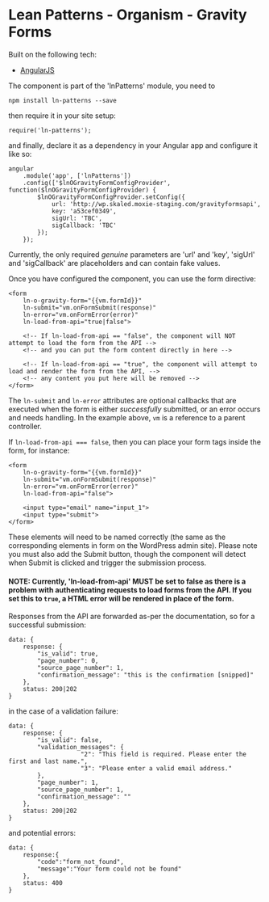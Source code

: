 # Lean Patterns - Organism - Gravity Forms

Built on the following tech:
- [AngularJS](https://angularjs.org/)

The component is part of the 'lnPatterns' module, you need to 
```
npm install ln-patterns --save
```

then require it in your site setup:

```
require('ln-patterns');
```
and finally, declare it as a dependency in your Angular app and configure it like so:

```
angular
    .module('app', ['lnPatterns'])
    .config(['$lnOGravityFormConfigProvider', function($lnOGravityFormConfigProvider) {
        $lnOGravityFormConfigProvider.setConfig({
            url: 'http://wp.skaled.moxie-staging.com/gravityformsapi',
            key: 'a53cef0349',
            sigUrl: 'TBC',
            sigCallback: 'TBC'
        });
    });
```

Currently, the only required _genuine_ parameters are 'url' and 'key', 'sigUrl' and 'sigCallback' are placeholders and can contain fake values.

Once you have configured the component, you can use the form directive:

```
<form 
    ln-o-gravity-form="{{vm.formId}}" 
    ln-submit="vm.onFormSubmit(response)" 
    ln-error="vm.onFormError(error)" 
    ln-load-from-api="true|false">
    
    <!-- If ln-load-from-api == "false", the component will NOT attempt to load the form from the API -->
    <!-- and you can put the form content directly in here -->
    
    <!-- If ln-load-from-api == "true", the component will attempt to load and render the form from the API, -->
    <!-- any content you put here will be removed -->
</form>
```

The `ln-submit` and `ln-error` attributes are optional callbacks that are executed when the form is either _successfully_ submitted, or an error occurs and needs handling. In the example above, `vm` is a reference to a parent controller.

If `ln-load-from-api === false`, then you can place your form tags inside the form, for instance:

```
<form 
    ln-o-gravity-form="{{vm.formId}}" 
    ln-submit="vm.onFormSubmit(response)" 
    ln-error="vm.onFormError(error)" 
    ln-load-from-api="false">
    
    <input type="email" name="input_1">
    <input type="submit">
</form>
```

These elements will need to be named correctly (the same as the corresponding elements in form on the WordPress admin site). Please note you must also add the Submit button, though the component will detect when Submit is clicked and trigger the submission process. 

#### NOTE: Currently, 'ln-load-from-api' MUST be set to false as there is a problem with authenticating requests to load forms from the API. If you set this to `true`, a HTML error will be rendered in place of the form.


Responses from the API are forwarded as-per the documentation, so for a successful submission: 

```
data: {
    response: {
        "is_valid": true,
        "page_number": 0,
        "source_page_number": 1,
        "confirmation_message": "this is the confirmation [snipped]"
    },
    status: 200|202
}
```

in the case of a validation failure:

```
data: {
    response: {
        "is_valid": false,
        "validation_messages": {
                    "2": "This field is required. Please enter the first and last name.",
                    "3": "Please enter a valid email address."
        },
        "page_number": 1,
        "source_page_number": 1,
        "confirmation_message": ""
    },
    status: 200|202
}
```

and potential errors:

```
data: {
    response:{
        "code":"form_not_found",
        "message":"Your form could not be found"
    },
    status: 400
}
```
